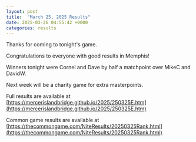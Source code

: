 ```yaml
---
layout: post
title:  "March 25, 2025 Results"
date: 2025-03-26 04:55:42 +0000
categories: results
---
```

Thanks for coming to tonight's game.

Congratulations to everyone with good results in Memphis!

Winners tonight were Cornel and Dave by half a matchpoint over MikeC and DavidW.

Next week will be a charity game for extra masterpoints.

Full results are available at [https://mercerislandbridge.github.io/2025/250325E.htm](https://mercerislandbridge.github.io/2025/250325E.htm)

Common game results are available at [https://thecommongame.com/NiteResults/20250325Rank.html](https://thecommongame.com/NiteResults/20250325Rank.html)
